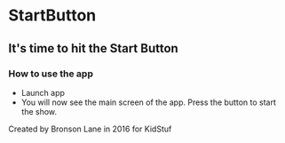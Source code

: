 # StartButton

## It's time to hit the Start Button

### How to use the app
* Launch app
* You will now see the main screen of the app. Press the button to start the show.


Created by Bronson Lane in 2016 for KidStuf
